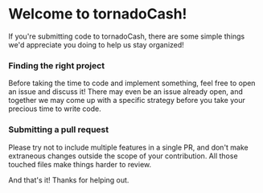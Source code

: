 # Welcome to tornadoCash!

If you're submitting code to tornadoCash, there are some simple things we'd appreciate you doing to help us stay organized!

### Finding the right project

Before taking the time to code and implement something, feel free to open an issue and discuss it! There may even be an issue already open, and together we may come up with a specific strategy before you take your precious time to write code.

### Submitting a pull request
Please try not to include multiple features in a single PR, and don't make extraneous changes outside the scope of your contribution. All those touched files make things harder to review.

And that's it! Thanks for helping out.
